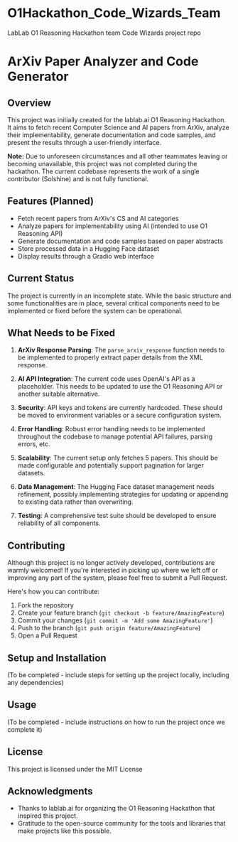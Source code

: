 # O1Hackathon_Code_Wizards_Team
LabLab O1 Reasoning Hackathon team Code Wizards project repo

# ArXiv Paper Analyzer and Code Generator

## Overview

This project was initially created for the lablab.ai O1 Reasoning Hackathon. It aims to fetch recent Computer Science and AI papers from ArXiv, analyze their implementability, generate documentation and code samples, and present the results through a user-friendly interface.

**Note:** Due to unforeseen circumstances and all other teammates leaving or becoming unavailable, this project was not completed during the hackathon. The current codebase represents the work of a single contributor (Solshine) and is not fully functional.

## Features (Planned)

- Fetch recent papers from ArXiv's CS and AI categories
- Analyze papers for implementability using AI (intended to use O1 Reasoning API)
- Generate documentation and code samples based on paper abstracts
- Store processed data in a Hugging Face dataset
- Display results through a Gradio web interface

## Current Status

The project is currently in an incomplete state. While the basic structure and some functionalities are in place, several critical components need to be implemented or fixed before the system can be operational.

## What Needs to be Fixed

1. **ArXiv Response Parsing**: The `parse_arxiv_response` function needs to be implemented to properly extract paper details from the XML response.

2. **AI API Integration**: The current code uses OpenAI's API as a placeholder. This needs to be updated to use the O1 Reasoning API or another suitable alternative.

3. **Security**: API keys and tokens are currently hardcoded. These should be moved to environment variables or a secure configuration system.

4. **Error Handling**: Robust error handling needs to be implemented throughout the codebase to manage potential API failures, parsing errors, etc.

5. **Scalability**: The current setup only fetches 5 papers. This should be made configurable and potentially support pagination for larger datasets.

6. **Data Management**: The Hugging Face dataset management needs refinement, possibly implementing strategies for updating or appending to existing data rather than overwriting.

7. **Testing**: A comprehensive test suite should be developed to ensure reliability of all components.

## Contributing

Although this project is no longer actively developed, contributions are warmly welcomed! If you're interested in picking up where we left off or improving any part of the system, please feel free to submit a Pull Request.

Here's how you can contribute:

1. Fork the repository
2. Create your feature branch (`git checkout -b feature/AmazingFeature`)
3. Commit your changes (`git commit -m 'Add some AmazingFeature'`)
4. Push to the branch (`git push origin feature/AmazingFeature`)
5. Open a Pull Request

## Setup and Installation

(To be completed - include steps for setting up the project locally, including any dependencies)

## Usage

(To be completed - include instructions on how to run the project once we complete it)

## License

This project is licensed under the MIT License

## Acknowledgments

- Thanks to lablab.ai for organizing the O1 Reasoning Hackathon that inspired this project.
- Gratitude to the open-source community for the tools and libraries that make projects like this possible.
